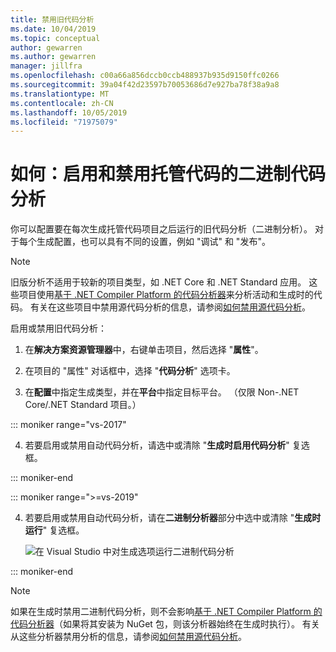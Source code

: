 ```yaml
---
title: 禁用旧代码分析
ms.date: 10/04/2019
ms.topic: conceptual
author: gewarren
ms.author: gewarren
manager: jillfra
ms.openlocfilehash: c00a66a856dccb0ccb488937b935d9150ffc0266
ms.sourcegitcommit: 39a04f42d23597b70053686d7e927ba78f38a9a8
ms.translationtype: MT
ms.contentlocale: zh-CN
ms.lasthandoff: 10/05/2019
ms.locfileid: "71975079"
---
```

# <a name="how-to-enable-and-disable-binary-code-analysis-for-managed-code"></a>如何：启用和禁用托管代码的二进制代码分析

你可以配置要在每次生成托管代码项目之后运行的旧代码分析（二进制分析）。 对于每个生成配置，也可以具有不同的设置，例如 "调试" 和 "发布"。

> [!NOTE]
> 旧版分析不适用于较新的项目类型，如 .NET Core 和 .NET Standard 应用。 这些项目使用[基于 .NET Compiler Platform 的代码分析器](roslyn-analyzers-overview.md)来分析活动和生成时的代码。 有关在这些项目中禁用源代码分析的信息，请参阅[如何禁用源代码分析](disable-code-analysis.md)。

启用或禁用旧代码分析：

1. 在**解决方案资源管理器**中，右键单击项目，然后选择 "**属性**"。

2. 在项目的 "属性" 对话框中，选择 "**代码分析**" 选项卡。

3. 在**配置**中指定生成类型，并在**平台**中指定目标平台。 （仅限 Non-.NET Core/.NET Standard 项目。）

::: moniker range="vs-2017"

4. 若要启用或禁用自动代码分析，请选中或清除 "**生成时启用代码分析**" 复选框。

::: moniker-end

::: moniker range=">=vs-2019"

4. 若要启用或禁用自动代码分析，请在**二进制分析器**部分中选中或清除 "**生成时运行**" 复选框。

   ![在 Visual Studio 中对生成选项运行二进制代码分析](media/run-on-build-binary-analyzers.png)

::: moniker-end

> [!NOTE]
> 如果在生成时禁用二进制代码分析，则不会影响[基于 .NET Compiler Platform 的代码分析器](roslyn-analyzers-overview.md)（如果将其安装为 NuGet 包，则该分析器始终在生成时执行）。 有关从这些分析器禁用分析的信息，请参阅[如何禁用源代码分析](disable-code-analysis.md)。